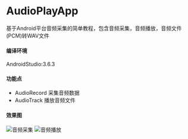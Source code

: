 # AudioPlayApp
基于Android平台音频采集的简单教程，包含音频采集，音频播放，音频文件(PCM)转WAV文件
#### 编译环境
AndroidStudio:3.6.3
#### 功能点
* AudioRecord 采集音频数据
* AudioTrack 播放音频文件
#### 效果图
![音频采集](https://github.com/wanglongsoft/AudioPlayApp/tree/master/image/audio_capture.jpg)
![音频播放](https://github.com/wanglongsoft/AudioPlayApp/tree/master/image/audio_play.jpg.jpg)
